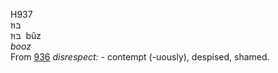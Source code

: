 H937  
בּוּז  
בּוּז ‎ bûz  
*booz*  
From [936](h0936) *disrespect: -* contempt (-uously), despised,
shamed.  
